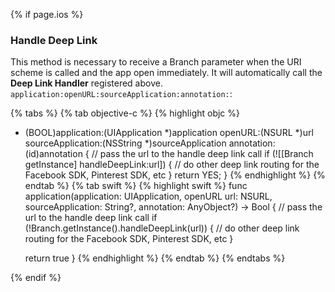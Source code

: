 {% if page.ios %}
### Handle Deep Link

This method is necessary to receive a Branch parameter when the URI scheme is called and the app open immediately. It will automatically call the **Deep Link Handler** registered above. `application:openURL:sourceApplication:annotation:`:

{% tabs %}
{% tab objective-c %}
{% highlight objc %}
- (BOOL)application:(UIApplication *)application openURL:(NSURL *)url sourceApplication:(NSString *)sourceApplication annotation:(id)annotation {
    // pass the url to the handle deep link call
    if (![[Branch getInstance] handleDeepLink:url]) {
        // do other deep link routing for the Facebook SDK, Pinterest SDK, etc
    }
    return YES;
}
{% endhighlight %}
{% endtab %}
{% tab swift %}
{% highlight swift %}
func application(application: UIApplication, openURL url: NSURL, sourceApplication: String?, annotation: AnyObject?) -> Bool {
    // pass the url to the handle deep link call
    if (!Branch.getInstance().handleDeepLink(url)) {
        // do other deep link routing for the Facebook SDK, Pinterest SDK, etc
    }
    
    return true
}
{% endhighlight %}
{% endtab %}
{% endtabs %}

{% endif %}